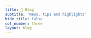 ```yaml
---
title: 📝 Blog
subtitle: 'News, tips and highlights'
hide_title: false
col_number: three
layout: blog
---
```

